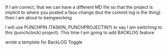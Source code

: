 If I am correct, that we can have a different MD file so that the project is implicit to where you posted a faux change (but the commit log is the thing) then I am about to beingworking

I will use PUNCHPIN (TASKIN, PUNCHPROJECTIN?) to say I am switching to this (punchclock) project). This time I am going to add BACKLOG feature

wrote a template for BackLOG Toggle

